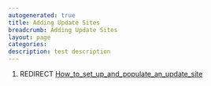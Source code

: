 ```yaml
---
autogenerated: true
title: Adding Update Sites
breadcrumb: Adding Update Sites
layout: page
categories: 
description: test description
---
```


1.  REDIRECT [How\_to\_set\_up\_and\_populate\_an\_update\_site](How_to_set_up_and_populate_an_update_site)
